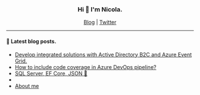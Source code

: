 <h3 align=center>Hi 👋 I'm Nicola.</h3>

<div align=center>
    <a href="https://binick.github.io">Blog</a> |
    <a href="https://twitter.com/nbiancolini">Twitter</a>
</div>

<hr/>

#### 📗 Latest blog posts.
<!--START_SECTION:personal-blog-->
- [Develop integrated solutions with Active Directory B2C and Azure Event Grid.](https:&#x2F;&#x2F;binick.github.io&#x2F;2022&#x2F;01&#x2F;08&#x2F;aadb2c-subscribe-to-user-registration-event&#x2F;)
- [How to include code coverage in Azure DevOps pipeline?](https:&#x2F;&#x2F;binick.github.io&#x2F;2021&#x2F;01&#x2F;02&#x2F;azure-devops-code-coverage&#x2F;)
- [SQL Server, EF Core, JSON 👀](https:&#x2F;&#x2F;binick.github.io&#x2F;2020&#x2F;10&#x2F;22&#x2F;sqlserver-efcore-json&#x2F;)
- [](https:&#x2F;&#x2F;binick.github.io&#x2F;case-study&#x2F;)
- [About me](https:&#x2F;&#x2F;binick.github.io&#x2F;about-me&#x2F;)
<!--END_SECTION:personal-blog-->